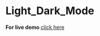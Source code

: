 # Light_Dark_Mode<br>
<b>For live demo </b>
<a href ="https://amritsnr1995.github.io/Light_Dark_Mode/">click here</a>
